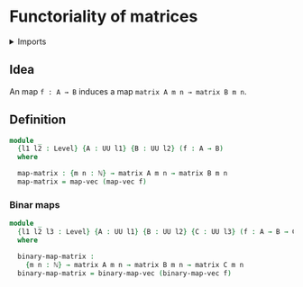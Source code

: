 # Functoriality of matrices

<details><summary>Imports</summary>
```agda
module linear-algebra.functoriality-matrices where
open import elementary-number-theory.natural-numbers
open import foundation.universe-levels
open import linear-algebra.functoriality-vectors
open import linear-algebra.matrices
```
</details>

## Idea

An map `f : A → B` induces a map `matrix A m n → matrix B m n`.

## Definition

```agda
module _
  {l1 l2 : Level} {A : UU l1} {B : UU l2} (f : A → B)
  where

  map-matrix : {m n : ℕ} → matrix A m n → matrix B m n
  map-matrix = map-vec (map-vec f)
```

### Binar maps

```agda
module _
  {l1 l2 l3 : Level} {A : UU l1} {B : UU l2} {C : UU l3} (f : A → B → C)
  where

  binary-map-matrix :
    {m n : ℕ} → matrix A m n → matrix B m n → matrix C m n
  binary-map-matrix = binary-map-vec (binary-map-vec f)
```

